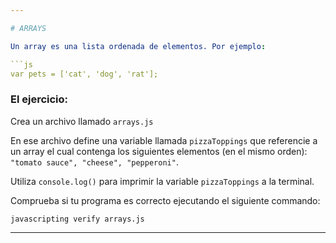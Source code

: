 ```yaml
---

# ARRAYS

Un array es una lista ordenada de elementos. Por ejemplo:

```js
var pets = ['cat', 'dog', 'rat'];
```

### El ejercicio:

Crea un archivo llamado `arrays.js`

En ese archivo define una variable llamada `pizzaToppings` que referencie a un array el cual contenga los siguientes elementos (en el mismo orden): `"tomato sauce", "cheese", "pepperoni"`.

Utiliza `console.log()` para imprimir la variable `pizzaToppings` a la terminal.

Comprueba si tu programa es correcto ejecutando el siguiente commando:

`javascripting verify arrays.js`

---
```

